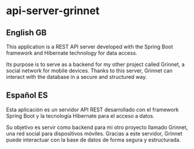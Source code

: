 # api-server-grinnet

## English GB

This application is a REST API server developed with the Spring Boot framework and Hibernate technology for data access.

Its purpose is to serve as a backend for my other project called Grinnet, a social network for mobile devices. Thanks to this server, Grinnet can interact with the database in a secure and structured way.

## Español ES

Esta aplicación es un servidor API REST desarrollado con el framework Spring Boot y la tecnología Hibernate para el acceso a datos.

Su objetivo es servir como backend para mi otro proyecto llamado Grinnet, una red social para dispositivos móviles. Gracias a este servidor, Grinnet puede interactuar con la base de datos de forma segura y estructurada.

